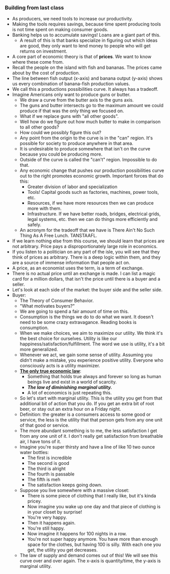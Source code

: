 ### Building from last class
- As producers, we need tools to increase our productivity.
- Making the tools requires savings, because time spent producing tools is not time spent on making consumer goods.
- Banking helps us to accumulate savings! Loans are a giant part of this.
	- A result of this is that banks specialize in figuring out which ideas are good, they only want to lend money to people who will get returns on investment.
- A core part of economic theory is that of **prices**. We want to know where these come from.
- Recall the people on the island with fish and bananas. The prices came about by the cost of production.
- The line between fish output (x-axis) and banana output (y-axis) shows us every combination of banana-fish production values.
- We call this a productions possibilities curve. It always has a tradeoff. 
- Imagine Americans only want to produce guns or butter.
	- We draw a curve from the butter axis to the guns axis.
	- The guns and butter intersects go to the maximum amount we could produce if that was the only thing we focused on.
	- What if we replace guns with "all other goods".
	- Well how do we figure out how much butter to make in comparison to all other goods?
	- How could we possibly figure this out?
	- Any point from the origin to the curve is in the "can" region. It's possible for society to produce anywhere in that area. 
	- It is undesirable to produce somewhere that isn't on the curve because you could be producing more.
	- Outside of the curve is called the "can't" region. Impossible to do that.
	- Any economic change that pushes our production possibilities curve out to the right promotes economic growth. Important forces that do this:
		- Greater division of labor and specialization
		- Tools! Capital goods such as factories, machines, power tools, etc.
		- Resources, if we have more resources then we can produce more with them.
		- Infrastructure. If we have better roads, bridges, electrical grids, legal systems, etc. then we can do things more efficiently and safely.
	- An acronym for the tradeoff that we have is There Ain't No Such Thing As A Free Lunch. TANSTAAFL. 
- If we learn nothing else from this course, we should learn that prices are not arbitrary. Price pays a disproportionately large role in economics. 
- If you listen to a politician on any part of the isle, you will see that they think of prices as arbitrary. There is a deep logic within them, and they are a source of immense information that people act on.
- A price, as an economist uses the term, is a term of exchange. 
- There is no actual price until an exchange is made. I can list a magic card for a million dollars, that isn't the price until there is a buyer and a seller.
- Let's look at each side of the market: the buyer side and the seller side.
- Buyer:
	- The Theory of Consumer Behavior.
	- "What motivates buyers?"
	- We are going to spend a fair amount of time on this.
	- Consumption is the things we do to do what we want. It doesn't need to be some crazy extravagance. Reading books is consumption.
	- When we make choices, we aim to maximize our utility. We think it's the best choice for ourselves. Utility is like our happiness/satisfaction/fulfillment. The word we use is utility, it's a bit more generalized.
	- Whenever we act, we gain some sense of utility. Assuming you didn't make a mistake, you experience positive utility. Everyone who consciously acts is a utility maximizer. 
	- **<u>The only true economic law</u>**:
		- Something that holds true always and forever so long as human beings live and exist in a world of scarcity.
		- ***The law of diminishing marginal utility.***
		- A lot of economics is just repeating this.
	- So let's start with marginal utility. This is the utility you get from that additional bit of action that you do. If you get an extra bit of root beer, or stay out an extra hour on a Friday night. 
	- Definition: the greater is a consumers access to some good or service, the less is the utility that that person gets from any one unit of that good or service.
	- The more abundant something is to me, the less satisfaction I get from any one unit of it. I don't really get satisfaction from breathable air, I have tons of it.
	- Imagine you're super thirsty and have a line of like 10 two ounce water bottles:
		- The first is incredible
		- The second is good
		- The third is alright
		- The fourth is passable
		- The fifth is meh
		- The satisfaction keeps going down.
	- Suppose you live somewhere with a massive closet:
		- There is some piece of clothing that I really like, but it's kinda pricey.
		- Now imagine you wake up one day and that piece of clothing is in your closet by surprise!
		- You're very happy.
		- Then it happens again.
		- You're still happy.
		- Now imagine it happens for 100 nights in a row.
		- You're not super happy anymore. You have more than enough space for the clothes, but having 100 is silly. With each one you get, the utility you get decreases. 
	- The law of supply and demand comes out of this! We will see this curve over and over again. The x-axis is quantity/time, the y-axis is marginal utility. 